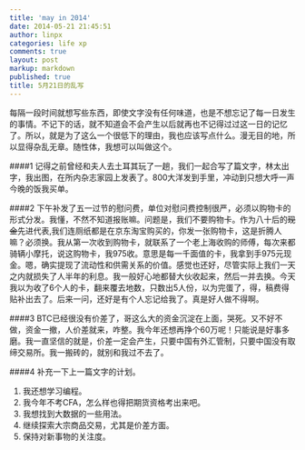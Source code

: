 ```yaml
---
title: 'may in 2014'
date: 2014-05-21 21:45:51
author: linpx
categories: life xp
comments: true
layout: post
markup: markdown
published: true
title: 5月21日的乱写
---
```

每隔一段时间就想写些东西，即使文字没有任何味道，也是不想忘记了每一日发生的事情。不记下的话，就不知道会不会产生以后就再也不记得过过这一日的记忆了。所以，就是为了这么一个很低下的理由，我也应该写点什么。漫无目的地，所以显得杂乱无章。随性体，我想可以叫做这个。

####1
记得之前曾经和夫人去土耳其玩了一趟，我们一起合写了篇文字，林太出字，我出图，在所内杂志家园上发表了。800大洋发到手里，冲动到只想大呼一声今晚的饭我买单。

####2<!--more-->
下午补发了五一过节的慰问费，单位对慰问费控制很严，必须以购物卡的形式分发。我懂，不然不知道报账嘛。问题是，我们不要购物卡。作为八十后的~~现金~~先进代表,我们连厕纸都是在京东淘宝购买的，你发一张购物卡，这是折腾人嘛？必须换。我从第一次收到购物卡，就联系了一个老上海收购的师傅，每次来都骑辆小摩托，说这购物卡，我975收。意思是每一千面值的卡，我拿到手975元现金。嗯，确实提现了流动性和供需关系的价值。感觉也还好，尽管实际上我们一天之内就损失了人半年的利息。我一般好心地都替大伙收起来，然后一并去换。今天我以为收了6个人的卡，翻来覆去地数，只数出5人份，以为完蛋了，得，稿费得贴补出去了。后来一问，还好是有个人忘记给我了。真是好人做不得啊。

####3
BTC已经很没有价差了，哥这么大的资金沉淀在上面，哭死。又不好不做，资金一撤，人价差就来，咋整。我今年还想再挣个60万呢！只能说是好事多磨。我一直坚信的就是，价差一定会产生，只要中国有外汇管制，只要中国没有取缔交易所。我一搬砖的，就别和我过不去了。

####4
补充一下上一篇文字的计划。

1. 我还想学习编程。
2. 我今年不考CFA，怎么样也得把期货资格考出来吧。
3. 我想找到大数据的一些用法。
4. 继续探索大宗商品交易，尤其是价差方面。
5. 保持对新事物的关注度。